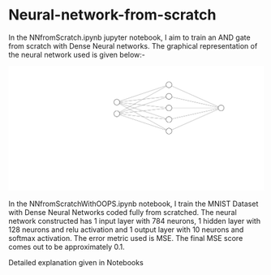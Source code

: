 # Neural-network-from-scratch
In the NNfromScratch.ipynb jupyter notebook, I aim to train an AND gate from scratch with Dense Neural networks. The graphical representation of the neural network used 
is given below:-

![Neural network image](https://github.com/lightknight64bit/Neural-network-from-scratch/blob/master/pic.svg)


In the NNfromScratchWithOOPS.ipynb notebook, I train the MNIST Dataset with Dense Neural Networks coded fully from scratched. The neural network constructed has 1 input layer with 784 neurons, 1 hidden layer with 128 neurons and relu activation and 1 output layer with 10 neurons and softmax activation. The error metric used is MSE. The final MSE score comes out to be approximately 0.1.  


Detailed explanation given in Notebooks
